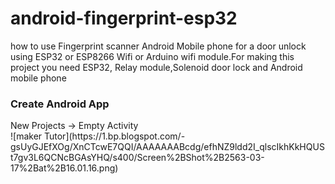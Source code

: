 # android-fingerprint-esp32
how to use Fingerprint scanner Android Mobile phone for a door unlock using ESP32 or ESP8266 Wifi or Arduino wifi module.For making this project you need ESP32, Relay module,Solenoid door lock and Android mobile phone

<h3>Create Android App</h3> 
New Projects -> Empty Activity <br>
![maker Tutor](https://1.bp.blogspot.com/-gsUyGJEfXOg/XnCTcwE7QQI/AAAAAAABcdg/efhNZ9ldd2I_qlscIkhKkHQUSt7gv3L6QCNcBGAsYHQ/s400/Screen%2BShot%2B2563-03-17%2Bat%2B16.01.16.png)
